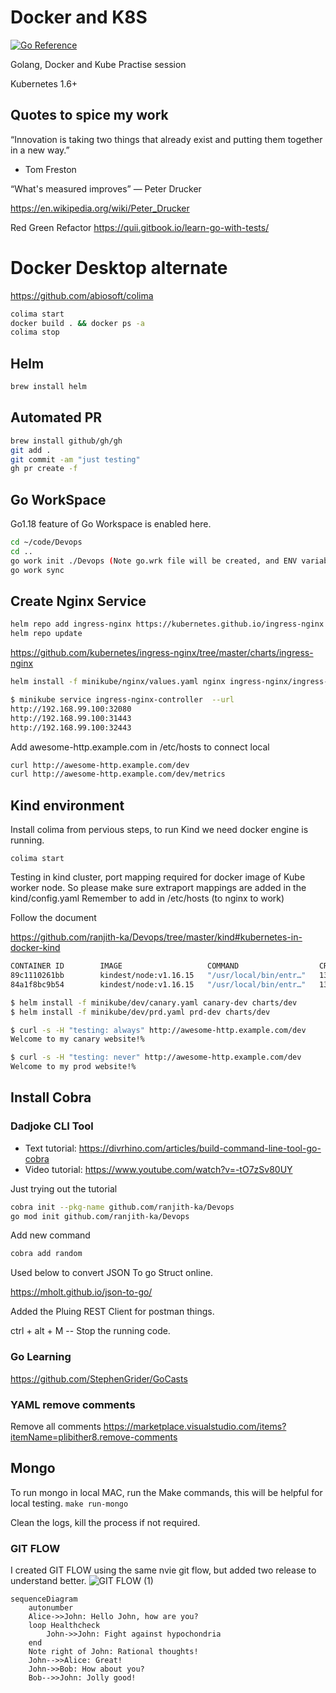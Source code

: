 # Docker and K8S

[![Go Reference](https://pkg.go.dev/badge/github.com/ranjith-ka/Docker.svg)](https://pkg.go.dev/github.com/ranjith-ka/Devops)

Golang, Docker and Kube Practise session

Kubernetes 1.6+

## Quotes to spice my work

“Innovation is taking two things that already exist and putting them together in a new way.”
- Tom Freston

“What's measured improves”
― Peter Drucker

<https://en.wikipedia.org/wiki/Peter_Drucker>

Red Green Refactor
<https://quii.gitbook.io/learn-go-with-tests/>

# Docker Desktop alternate

<https://github.com/abiosoft/colima>

```bash
colima start
docker build . && docker ps -a 
colima stop
```

## Helm

```bash
brew install helm
```

## Automated PR

```bash
brew install github/gh/gh
git add .
git commit -am "just testing"
gh pr create -f
```

## Go WorkSpace

Go1.18 feature of Go Workspace is enabled here.

```bash
cd ~/code/Devops
cd ..
go work init ./Devops (Note go.wrk file will be created, and ENV variable was assinged)
go work sync
```

## Create Nginx Service

```bash
helm repo add ingress-nginx https://kubernetes.github.io/ingress-nginx
helm repo update
```

<https://github.com/kubernetes/ingress-nginx/tree/master/charts/ingress-nginx>

```bash
helm install -f minikube/nginx/values.yaml nginx ingress-nginx/ingress-nginx
```

```bash
$ minikube service ingress-nginx-controller  --url
http://192.168.99.100:32080
http://192.168.99.100:31443
http://192.168.99.100:32443
```

Add awesome-http.example.com in /etc/hosts to connect local

```bash
curl http://awesome-http.example.com/dev
curl http://awesome-http.example.com/dev/metrics
```

## Kind environment

Install colima from pervious steps, to run Kind we need docker engine is running.

`colima start`

Testing in kind cluster, port mapping required for docker image of Kube worker node. So please make sure extraport mappings are added in the kind/config.yaml
Remember to add in /etc/hosts (to nginx to work)

Follow the document

<https://github.com/ranjith-ka/Devops/tree/master/kind#kubernetes-in-docker-kind>

```bash
CONTAINER ID        IMAGE                   COMMAND                  CREATED             STATUS              PORTS                       NAMES
89c1110261bb        kindest/node:v1.16.15   "/usr/local/bin/entr…"   13 minutes ago      Up 13 minutes       127.0.0.1:65273->6443/tcp   openfaas-control-plane
84a1f8bc9b54        kindest/node:v1.16.15   "/usr/local/bin/entr…"   13 minutes ago      Up 13 minutes       0.0.0.0:32080->32080/tcp    openfaas-worker
```

```bash
$ helm install -f minikube/dev/canary.yaml canary-dev charts/dev
$ helm install -f minikube/dev/prd.yaml prd-dev charts/dev

$ curl -s -H "testing: always" http://awesome-http.example.com/dev
Welcome to my canary website!%

$ curl -s -H "testing: never" http://awesome-http.example.com/dev
Welcome to my prod website!%
```

## Install Cobra

### Dadjoke CLI Tool

-   Text tutorial: <https://divrhino.com/articles/build-command-line-tool-go-cobra>
-   Video tutorial: <https://www.youtube.com/watch?v=-tO7zSv80UY>

Just trying out the tutorial

```bash
cobra init --pkg-name github.com/ranjith-ka/Devops
go mod init github.com/ranjith-ka/Devops
```

Add new command

```bash
cobra add random
```

Used below to convert JSON To go Struct online.

<https://mholt.github.io/json-to-go/>

Added the Pluing REST Client for postman things.

ctrl + alt + M -- Stop the running code.

### Go Learning

<https://github.com/StephenGrider/GoCasts>

### YAML remove comments

Remove all comments <https://marketplace.visualstudio.com/items?itemName=plibither8.remove-comments>


## Mongo

To run mongo in local MAC, run the Make commands, this will be helpful for local testing.
`make run-mongo`

Clean the logs, kill the process if not required.

### GIT FLOW

I created GIT FLOW using the same nvie git flow, but added two release to understand better.
![GIT FLOW (1)](https://user-images.githubusercontent.com/33622670/128872191-266329c3-47ac-40cb-9ee6-c067bb733c2c.jpeg)

```mermaid
sequenceDiagram
    autonumber
    Alice->>John: Hello John, how are you?
    loop Healthcheck
        John->>John: Fight against hypochondria
    end
    Note right of John: Rational thoughts!
    John-->>Alice: Great!
    John->>Bob: How about you?
    Bob-->>John: Jolly good!
```
